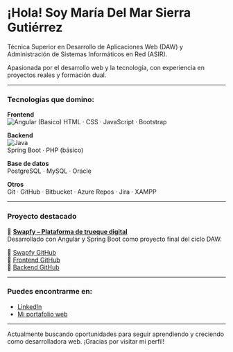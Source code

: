 # ¡Hola! Soy María Del Mar Sierra Gutiérrez

 Técnica Superior en Desarrollo de Aplicaciones Web (DAW) y Administración de Sistemas Informáticos en Red (ASIR).  
 
 Apasionada por el desarrollo web y la tecnología, con experiencia en proyectos reales y formación dual.

---

### Tecnologías que domino:

**Frontend**  
![Angular](https://img.shields.io/badge/-Angular-DD0031?style=flat&logo=angular&logoColor=white)  (Basico)
HTML · CSS · JavaScript · Bootstrap

**Backend**  
![Java](https://img.shields.io/badge/-Java-007396?style=flat&logo=java&logoColor=white)  
Spring Boot · PHP (básico)

**Base de datos**  
PostgreSQL · MySQL · Oracle

**Otros**  
Git · GitHub · Bitbucket · Azure Repos · Jira · XAMPP

---

### Proyecto destacado

🔗 [**Swapfy – Plataforma de trueque digital**](https://swapfy-frontend.vercel.app)  
Desarrollado con Angular y Spring Boot como proyecto final del ciclo DAW.

📁 [Swapfy GitHub](https://github.com/MarSierraG/swapfy)  
📁 [Frontend GitHub](https://github.com/MarSierraG/swapfy-frontend)  
📁 [Backend GitHub](https://github.com/MarSierraG/swapfy-backend)

---

### Puedes encontrarme en:

- [LinkedIn](https://www.linkedin.com/in/maría-del-mar-sierra-gutiérrez-19a2b928b/)
- [Mi portafolio web](https://portfolio-one-snowy-67.vercel.app)

---

Actualmente buscando oportunidades para seguir aprendiendo y creciendo como desarrolladora web. ¡Gracias por visitar mi perfil!
